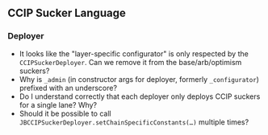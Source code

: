 ## CCIP Sucker Language

### Deployer

- It looks like the "layer-specific configurator" is only respected by the `CCIPSuckerDeployer`. Can we remove it from the base/arb/optimism suckers?
- Why is `_admin` (in constructor args for deployer, formerly `_configurator`) prefixed with an underscore?
- Do I understand correctly that each deployer only deploys CCIP suckers for a single lane? Why?
- Should it be possible to call `JBCCIPSuckerDeployer.setChainSpecificConstants(…)` multiple times?
